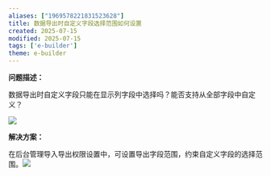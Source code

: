 ```yaml
---
aliases: ["1969578221831523628"]
title: 数据导出时自定义字段选择范围如何设置
created: 2025-07-15
modified: 2025-07-15
tags: ['e-builder']
theme: e-builder
---
```


**问题描述：**

数据导出时自定义字段只能在显示列字段中选择吗？能否支持从全部字段中自定义？

![](04c9fb518d61f63b6a723b2400f41792.jpg)

**解决方案：**

在后台管理导入导出权限设置中，可设置导出字段范围，约束自定义字段的选择范围。![](0c1a2f6704fdcbc768e19f2c3174b17c.jpg)